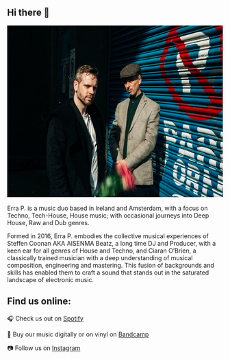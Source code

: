 ## Hi there 👋

<div id="header" align="center">
<img src="https://github.com/errap/errap/blob/main/errap_colour.jpeg" alt="An image of Irish electronic duo, Erra P." width="600" height="400" class="centerImage">
</div>

<p>Erra P. is a music duo based in Ireland and Amsterdam, with a focus on Techno, Tech-House, House music; with occasional journeys into Deep House, Raw and Dub genres.

Formed in 2016, Erra P. embodies the collective musical experiences of Steffen Coonan AKA AISENMA Beatz, a long time DJ and Producer, with a keen ear for all genres of House and Techno, and Ciaran O’Brien, a classically trained musician with a deep understanding of musical composition, engineering and mastering. This fusion of backgrounds and skills has enabled them to craft a sound that stands out in the saturated landscape of electronic music.</p>

## Find us online:
🎧 Check us out on [Spotify](https://open.spotify.com/artist/4HKfoJEZOT9HuwIy7572hq?si=71BVuSxiQtGriu6qsL16Ug)

🎵 Buy our music digitally or on vinyl on [Bandcamp](https://erraproject.bandcamp.com/album/barren)

📷 Follow us on [Instagram](https://www.instagram.com/erraproject2030/?hl=en)
